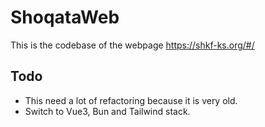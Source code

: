 # ShoqataWeb
This is the codebase of the webpage https://shkf-ks.org/#/
## Todo
- This need a lot of refactoring because it is very old.
- Switch to Vue3, Bun and Tailwind stack.
